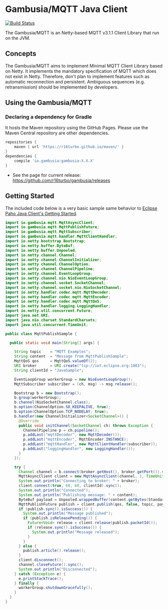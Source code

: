 # Gambusia/MQTT Java Client
[![Build Status](https://travis-ci.com/r16turbo/gambusia.svg?branch=master)](https://travis-ci.com/r16turbo/gambusia)

The Gambusia/MQTT is an Netty-based MQTT v3.1.1 Client Library that run on the JVM.


## Concepts

The Gambusia/MQTT aims to implement Minimal MQTT Client Library based on Netty.
It implements the mandatory specification of MQTT which does not exist in Netty.
Therefore, don't plan to implement features such as automatic reconnection and persistent.
Ambiguous sequences (e.g. retransmission) should be implemented by developers.

## Using the Gambusia/MQTT

### Declaring a dependency for Gradle

It hosts the Maven repository using the GitHub Pages.
Please use the Maven Central repository are other dependencies.

```gradle
repositories {
    maven { url 'https://r16turbo.github.io/maven/' }
}
dependencies {
    compile 'io.gambusia:gambusia:X.X.X'
}
```
 - See the page for current release: https://github.com/r16turbo/gambusia/releases

## Getting Started

The included code below is a very basic sample same behavior to [Eclipse Paho Java Client's Getting Started](https://github.com/eclipse/paho.mqtt.java/blob/master/README.md#getting-started).

```java
import io.gambusia.mqtt.MqttAsyncClient;
import io.gambusia.mqtt.MqttPublishFuture;
import io.gambusia.mqtt.MqttSubscriber;
import io.gambusia.mqtt.handler.MqttClientHandler;
import io.netty.bootstrap.Bootstrap;
import io.netty.buffer.ByteBuf;
import io.netty.buffer.Unpooled;
import io.netty.channel.Channel;
import io.netty.channel.ChannelInitializer;
import io.netty.channel.ChannelOption;
import io.netty.channel.ChannelPipeline;
import io.netty.channel.EventLoopGroup;
import io.netty.channel.nio.NioEventLoopGroup;
import io.netty.channel.socket.SocketChannel;
import io.netty.channel.socket.nio.NioSocketChannel;
import io.netty.handler.codec.mqtt.MqttDecoder;
import io.netty.handler.codec.mqtt.MqttEncoder;
import io.netty.handler.codec.mqtt.MqttQoS;
import io.netty.handler.logging.LoggingHandler;
import io.netty.util.concurrent.Future;
import java.net.URI;
import java.nio.charset.StandardCharsets;
import java.util.concurrent.TimeUnit;

public class MqttPublishSample {

  public static void main(String[] args) {

    String topic    = "MQTT Examples";
    String content  = "Message from MqttPublishSample";
    MqttQoS qos     = MqttQoS.valueOf(2);
    URI broker      = URI.create("tcp://iot.eclipse.org:1883");
    String clientId = "JavaSample";

    EventLoopGroup workerGroup = new NioEventLoopGroup();
    MqttSubscriber subscriber = (ch, msg) -> msg.release();

    Bootstrap b = new Bootstrap();
    b.group(workerGroup);
    b.channel(NioSocketChannel.class);
    b.option(ChannelOption.SO_KEEPALIVE, true);
    b.option(ChannelOption.TCP_NODELAY, true);
    b.handler(new ChannelInitializer<SocketChannel>() {
      @Override
      public void initChannel(SocketChannel ch) throws Exception {
        ChannelPipeline p = ch.pipeline();
        p.addLast("mqttDecoder", new MqttDecoder());
        p.addLast("mqttEncoder", MqttEncoder.INSTANCE);
        p.addLast("mqttHandler", new MqttClientHandler(subscriber));
        p.addLast("loggingHandler", new LoggingHandler());
      }
    });

    try {
      Channel channel = b.connect(broker.getHost(), broker.getPort()).sync().channel();
      MqttAsyncClient client = new MqttAsyncClient(channel, 1, TimeUnit.SECONDS);
      System.out.println("Connecting to broker: " + broker);
      client.connect(true, 60, 60, clientId).sync();
      System.out.println("Connected");
      System.out.println("Publishing message: " + content);
      ByteBuf payload = Unpooled.wrappedBuffer(content.getBytes(StandardCharsets.UTF_8));
      MqttPublishFuture publish = client.publish(qos, false, topic, payload);
      if (publish.sync().isSuccess()) {
        System.out.println("Message published");
        if (publish.isReleasePending()) {
          Future<Void> release = client.release(publish.packetId());
          if (release.sync().isSuccess()) {
            System.out.println("Message released");
          }
        }
      } else {
        publish.article().release();
      }
      client.disconnect();
      channel.closeFuture().sync();
      System.out.println("Disconnected");
    } catch (Exception e) {
      e.printStackTrace();
    } finally {
      workerGroup.shutdownGracefully();
    }
  }
}
```
